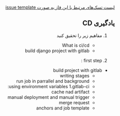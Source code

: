 <div dir="rtl" align='right'>


[لیست تسک‌های مرتبط با این فاز به صورت issue template](./issue-template-Phase08.md)

## یادگیری CD

1. مفاهیم زیر را تحقیق کنید
    - What is ci/cd
    - build django project with gitlab
    
1. first step :
  - build project with gitlab
	- writing stages
	- run job in parrallel and background
	- using environment variables
1.gitlab-ci:
	- cache nad artifact
	- manual deployment and manual trigger
	- merge request
	- anchors and job template
